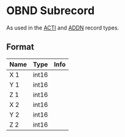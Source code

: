 OBND Subrecord
==========

As used in the [ACTI](../ACTI.md) and [ADDN](../ADDN.md) record types.

## Format

Name | Type | Info
-----|------|-----
X 1 | int16 |
Y 1 | int16 |
Z 1 | int16 |
X 2 | int16 |
Y 2 | int16 |
Z 2 | int16 |
